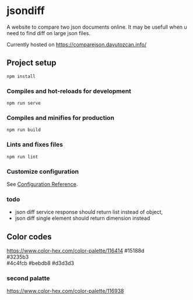 # jsondiff

A website to compare two json documents online. It may be usefull when u need to find diff on large json files. 

Currently hosted on https://comparejson.davutozcan.info/

## Project setup
```
npm install
```

### Compiles and hot-reloads for development
```
npm run serve
```

### Compiles and minifies for production
```
npm run build
```

### Lints and fixes files
```
npm run lint
```

### Customize configuration
See [Configuration Reference](https://cli.vuejs.org/config/).

### todo
- json diff service response should return list instead of object, 
- json diff single element should return dimension instead

## Color codes
https://www.color-hex.com/color-palette/116414 
#15188d 	
#3235b3 	
#4c4fcb	
#bebdb8	
#d3d3d3

### second palatte
https://www.color-hex.com/color-palette/116938

